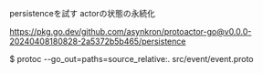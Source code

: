 persistenceを試す
actorの状態の永続化

https://pkg.go.dev/github.com/asynkron/protoactor-go@v0.0.0-20240408180828-2a5372b5b465/persistence


$ protoc --go_out=paths=source_relative:. src/event/event.proto